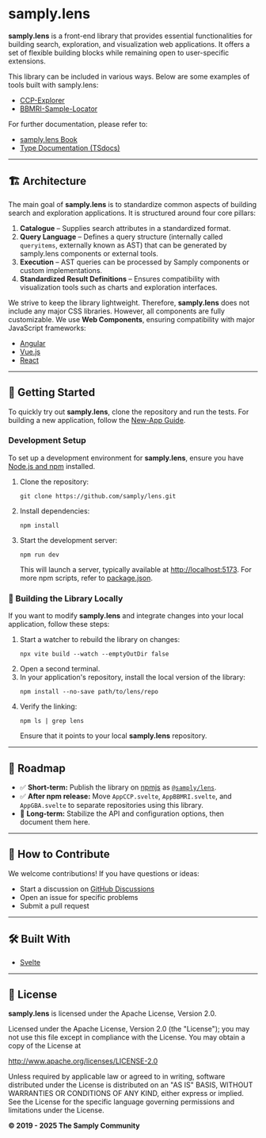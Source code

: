 # samply.lens

**samply.lens** is a front-end library that provides essential functionalities for building search, exploration, and visualization web applications. It offers a set of flexible building blocks while remaining open to user-specific extensions.

This library can be included in various ways. Below are some examples of tools built with samply.lens:

- [CCP-Explorer](https://github.com/samply/ccp-explorer)
- [BBMRI-Sample-Locator](https://github.com/samply/bbmri-sample-locator)

For further documentation, please refer to:

- [samply.lens Book](https://samply.github.io/lens/book/)
- [Type Documentation (TSdocs)](https://samply.github.io/lens/docs/modules.html)

---

## 🏗 Architecture

The main goal of **samply.lens** is to standardize common aspects of building search and exploration applications. It is structured around four core pillars:

1. **Catalogue** – Supplies search attributes in a standardized format.
2. **Query Language** – Defines a query structure (internally called `queryitems`, externally known as AST) that can be generated by samply.lens components or external tools.
3. **Execution** – AST queries can be processed by Samply components or custom implementations.
4. **Standardized Result Definitions** – Ensures compatibility with visualization tools such as charts and exploration interfaces.

We strive to keep the library lightweight. Therefore, **samply.lens** does not include any major CSS libraries. However, all components are fully customizable. We use **Web Components**, ensuring compatibility with major JavaScript frameworks:

- [Angular](https://angular.io/)
- [Vue.js](https://vuejs.org/)
- [React](https://react.dev/)

---

## 🚀 Getting Started

To quickly try out **samply.lens**, clone the repository and run the tests. For building a new application, follow the [New-App Guide](https://samply.github.io/lens/book/).

### Development Setup

To set up a development environment for **samply.lens**, ensure you have [Node.js and npm](https://docs.npmjs.com/downloading-and-installing-node-js-and-npm) installed.

1. Clone the repository:
    ```shell
    git clone https://github.com/samply/lens.git
    ```
2. Install dependencies:
    ```shell
    npm install
    ```
3. Start the development server:
    ```shell
    npm run dev
    ```
    This will launch a server, typically available at [http://localhost:5173](http://localhost:5173). For more npm scripts, refer to [package.json](./package.json).

### 🔧 Building the Library Locally

If you want to modify **samply.lens** and integrate changes into your local application, follow these steps:

1. Start a watcher to rebuild the library on changes:
    ```shell
    npx vite build --watch --emptyOutDir false
    ```
2. Open a second terminal.
3. In your application's repository, install the local version of the library:
    ```shell
    npm install --no-save path/to/lens/repo
    ```
4. Verify the linking:
    ```shell
    npm ls | grep lens
    ```
    Ensure that it points to your local **samply.lens** repository.

---

## 📅 Roadmap

- ✅ **Short-term:** Publish the library on [npmjs](https://www.npmjs.com/) as [`@samply/lens`](https://www.npmjs.com/package/@samply/lens).
- ✅ **After npm release:** Move `AppCCP.svelte`, `AppBBMRI.svelte`, and `AppGBA.svelte` to separate repositories using this library.
- 🔲 **Long-term:** Stabilize the API and configuration options, then document them here.

---

## 🤝 How to Contribute

We welcome contributions! If you have questions or ideas:

- Start a discussion on [GitHub Discussions](https://github.com/samply/lens/discussions)
- Open an issue for specific problems
- Submit a pull request

---

## 🛠 Built With

- [Svelte](https://svelte.dev/)

---

## 📜 License

**samply.lens** is licensed under the Apache License, Version 2.0.

Licensed under the Apache License, Version 2.0 (the "License"); you may not use this file except in compliance with the License. You may obtain a copy of the License at

http://www.apache.org/licenses/LICENSE-2.0

Unless required by applicable law or agreed to in writing, software distributed under the License is distributed on an "AS IS" BASIS, WITHOUT WARRANTIES OR CONDITIONS OF ANY KIND, either express or implied. See the License for the specific language governing permissions and limitations under the License.

**© 2019 - 2025 The Samply Community**
